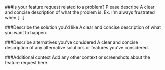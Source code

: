 ###Is your feature request related to a problem? Please describe
A clear and concise description of what the problem is. Ex. I'm always frustrated when [...]

###Describe the solution you'd like
A clear and concise description of what you want to happen.

###Describe alternatives you've considered
A clear and concise description of any alternative solutions or features you've considered.

###Additional context
Add any other context or screenshots about the feature request here.
